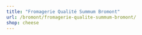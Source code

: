 ```yaml
---
title: "Fromagerie Qualité Summum Bromont"
url: /bromont/fromagerie-qualite-summum-bromont/
shop: cheese
---
```


